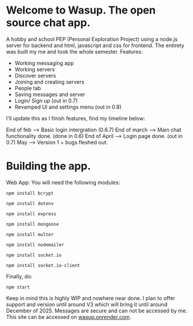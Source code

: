 # Welcome to Wasup. The open source chat app.


A hobby and school PEP (Personal Exploration Project) using a node.js server for backend and html, javascript and css for frontend. 
The entirety was built my me and took the whole semester.
Features:
- Working messaging app
- Working servers
- Discover servers
- Joining and creating servers
- People tab
- Saving messages and server
- Login/ Sign up (out in 0.7)
- Revamped UI and settings menu (out in 0.8)

I'll update this as I finish features, find my timeline below:

End of feb --> Basic login intergration (0.6.7)
End of march --> Main chat functionality done. (done in 0.6)
End of April --> Login page done. (out in 0.7)
May --> Version 1 + bugs fleshed out.

# Building the app.

Web App:
You will need the following modules:
 ```
npm install bcrypt
```
```
npm install dotenv
```
```
npm install express
```
```
npm install mongoose
```
```
npm install multer
```
```
npm install nodemailer
```
```
npm install socket.io
```
```
npm install socket.io-client
```
Finally, do:
```
npm start
```

Keep in mind this is highly WIP and nowhere near done. I plan to offer support and version until around V3 which will bring it until around December of 2025. 
Messages are secure and can not be accessed by me. 
This site can be accessed on [wasup.onrender.com](https://wasup.onrender.com).

